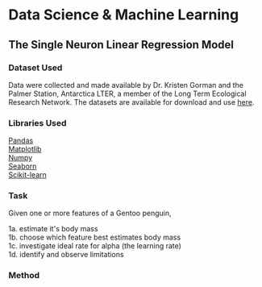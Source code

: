 # Data Science & Machine Learning
## The Single Neuron Linear Regression Model

### Dataset Used
Data were collected and made available by Dr. Kristen Gorman and the Palmer Station, Antarctica LTER, a member of the Long Term Ecological Research Network. The datasets are available for download and use [here](https://www.kaggle.com/datasets/parulpandey/palmer-archipelago-antarctica-penguin-data). 

### Libraries Used
[Pandas](https://pandas.pydata.org/) <br>
[Matplotlib](https://matplotlib.org/) <br>
[Numpy](https://numpy.org/) <br>
[Seaborn](https://seaborn.pydata.org/) <br>
[Scikit-learn](https://scikit-learn.org/) <br>

### Task

Given one or more features of a Gentoo penguin,

1a. estimate it's body mass <br>
1b. choose which feature best estimates body mass <br>
1c. investigate ideal rate for alpha (the learning rate)<br>
1d. identify and observe limitations<br>


### Method